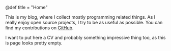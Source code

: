 @def title = "Home"

This is my blog, where I collect mostly programming related things.
As I really enjoy open source projects, I try to be as useful as possible.
You can find my contributions on [GitHub](https://github.com/cserteGT3/).

I want to put here a CV and probably something impressive thing too, as this is page looks pretty empty.
